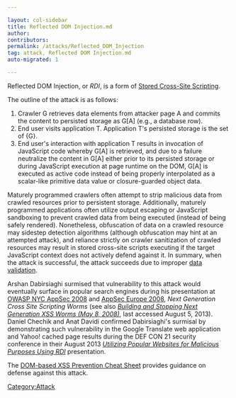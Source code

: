 ```yaml
---

layout: col-sidebar
title: Reflected DOM Injection.md
author: 
contributors: 
permalink: /attacks/Reflected_DOM_Injection
tag: attack, Reflected DOM Injection.md
auto-migrated: 1

---
```


Reflected DOM Injection, or *RDI*, is a form of [Stored Cross-Site
Scripting](Cross-site_scripting#Stored_and_Reflected_XSS_Attacks "wikilink").

The outline of the attack is as follows:

1.  Crawler G retrieves data elements from attacker page A and commits
    the content to persisted storage as G\[A\] (e.g., a database row).
2.  End user visits application T. Application T's persisted storage is
    the set of {G}.
3.  End user's interaction with application T results in invocation of
    JavaScript code whereby G\[A\] is retrieved, and due to a failure
    neutralize the content in G\[A\] either prior to its persisted
    storage or during JavaScript execution at page runtime on the DOM,
    G\[A\] is executed as active code instead of being properly
    interpolated as a scalar-like primitive data value or
    closure-guarded object data.

Maturely programmed crawlers often attempt to strip malicious data from
crawled resources prior to persistent storage. Additionally, maturely
programmed applications often utilize output escaping or JavaScript
sandboxing to prevent crawled data from being executed (instead of being
safely rendered). Nonetheless, obfuscation of data on a crawled resource
may sidestep detection algorithms (although obfuscation may hint at an
attempted attack), and reliance strictly on crawler sanitization of
crawled resources may result in stored cross-site scripts executing if
the target JavaScript context does not actively defend against it. In
summary, when the attack is successful, the attack succeeds due to
improper [data validation](Data_Validation "wikilink").

Arshan Dabirsiaghi surmised that vulnerability to this attack would
eventually surface in popular search engines during his presentation at
[OWASP NYC AppSec 2008](OWASP_NYC_AppSec_2008_Conference "wikilink") and
[AppSec Europe 2008](OWASP_AppSec_Europe_2008_-_Belgium "wikilink"),
*Next Generation Cross Site Scripting Worms* (see also *[Building and
Stopping Next Generation XSS Worms
(May 8, 2008)](https://www.owasp.org/images/1/1b/OWASP-AppSecEU08-Dabirsiaghi.pdf)*,
last accessed August 5, 2013). Daniel Chechik and Anat Davidi confirmed
Dabirsiaghi's surmisal by demonstrating such vulnerability in the Google
Translate web application and Yahoo\! cached page results during the DEF
CON 21 security conference in their August 2013 *[Utilizing Popular
Websites for Malicious Purposes Using
RDI](https://defcon.org/html/defcon-21/dc-21-speakers.html#Chechik)*
presentation.

The [DOM-based XSS Prevention Cheat
Sheet](DOM_based_XSS_Prevention_Cheat_Sheet "wikilink") provides
guidance on defense against this attack.

[Category:Attack](Category:Attack "wikilink")